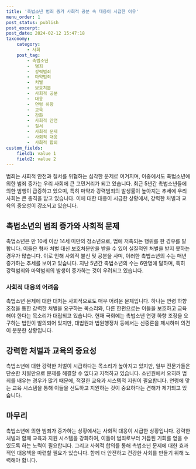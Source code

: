 ```yaml
---
title: '촉법소년 범죄 증가 사회적 공분 속 대응이 시급한 이유'
menu_order: 1
post_status: publish
post_excerpt: 
post_date: 2024-02-12 15:47:18
taxonomy:
    category:
        - 사회
    post_tag:
        - 촉법소년
        -  범죄
        -  강력범죄
        -  마약범죄
        -  처벌
        -  보호처분
        -  사회적 공분
        -  대응
        -  연령 하향
        -  교육
        -  강화
        -  사회적 안전
        -  질서
        -  사회적 문제
        -  사회적 대응
        -  사회적 합의
custom_fields:
    field1: value 1
    field2: value 2
---
```


범죄는 사회적 안전과 질서를 위협하는 심각한 문제로 여겨지며, 이중에서도 촉법소년에 의한 범죄 증가는 우리 사회에 큰 고민거리가 되고 있습니다. 최근 5년간 촉법소년들에 의한 범행이 급증하고 있으며, 특히 마약과 강력범죄의 발생률이 높아지는 추세에 우리 사회는 큰 충격을 받고 있습니다. 이에 대한 대응이 시급한 상황에서, 강력한 처벌과 교육의 중요성이 강조되고 있습니다.
## 촉법소년의 범죄 증가와 사회적 문제
촉법소년은 만 10세 이상 14세 미만의 청소년으로, 법에 저촉되는 행위를 한 경우를 말합니다. 이들은 형사 처벌 대신 보호처분만을 받을 수 있어 실질적인 처벌을 받지 못하는 경우가 많습니다. 이로 인해 사회적 불신 및 공분을 사며, 이러한 촉법소년의 수는 매년 증가하는 추세를 보이고 있습니다. 지난 5년간 촉법소년의 수는 6만명에 달하며, 특히 강력범죄와 마약범죄의 발생이 증가하는 것이 우려되고 있습니다.
### 사회적 대응의 어려움
촉법소년 문제에 대한 대처는 사회적으로도 매우 어려운 문제입니다. 하나는 연령 하향 조정을 통한 강력한 처벌을 요구하는 목소리와, 다른 한편으로는 이들을 보호하고 교육해야 한다는 목소리가 대립되고 있습니다. 현재 국회에는 촉법소년 연령 하향 조정을 요구하는 법안이 발의되어 있지만, 대법원과 법원행정처 등에서는 신중론을 제시하며 의견이 분분한 상황입니다.
## 강력한 처벌과 교육의 중요성
촉법소년에 대한 강력한 처벌이 시급하다는 목소리가 높아지고 있지만, 일부 전문가들은 단순한 처벌만으로 문제를 해결할 수 없다고 지적하고 있습니다. 소년원에서 오히려 범죄를 배우는 경우가 많기 때문에, 적절한 교육과 시스템적 지원이 필요합니다. 연령에 맞는 교육 시스템을 통해 이들을 선도하고 지원하는 것이 중요하다는 견해가 제기되고 있습니다.
## 마무리
촉법소년에 의한 범죄가 증가하는 상황에서는 사회적 대응이 시급한 상황입니다. 강력한 처벌과 함께 교육과 지원 시스템을 강화하여, 이들이 범죄로부터 거듭된 기회를 얻을 수 있도록 하는 노력이 필요합니다. 그리고 사회적 합의를 통해 촉법소년 문제에 대한 효과적인 대응책을 마련할 필요가 있습니다. 함께 더 안전하고 건강한 사회를 만들기 위해 노력해야 합니다.
